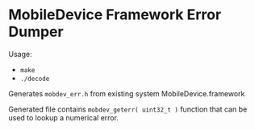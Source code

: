 # MobileDevice Framework Error Dumper

Usage:
  * `make`
  * `./decode`

Generates `mobdev_err.h` from existing system MobileDevice.framework

Generated file contains `mobdev_geterr( uint32_t )` function that can be used to lookup a numerical error.